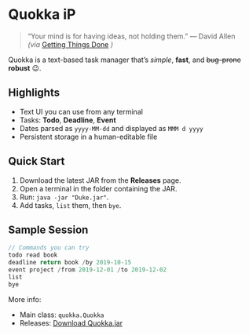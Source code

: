 # Quokka iP

> “Your mind is for having ideas, not holding them.” — David Allen  
> _(via_ [Getting Things Done](https://gettingthingsdone.com) _)_

Quokka is a text-based task manager that’s *simple*, **fast**, and ~~bug-prone~~ **robust** 😉.

## Highlights
- Text UI you can use from any terminal
- Tasks: **Todo**, **Deadline**, **Event**
- Dates parsed as `yyyy-MM-dd` and displayed as `MMM d yyyy`
- Persistent storage in a human-editable file

## Quick Start
1. Download the latest JAR from the **Releases** page.
2. Open a terminal in the folder containing the JAR.
3. Run: `java -jar "Duke.jar"`.
4. Add tasks, `list` them, then `bye`.

## Sample Session
```java
// Commands you can try
todo read book
deadline return book /by 2019-10-15
event project /from 2019-12-01 /to 2019-12-02
list
bye
````

More info:

* Main class: `quokka.Quokka`
* Releases: [Download Quokka.jar](https://github.com/WFYishere/ip/releases) 

